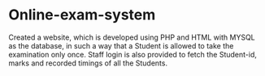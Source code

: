 # Online-exam-system
Created a website, which is developed using PHP and HTML with MYSQL as the database, in such a way that a Student is allowed to take the examination only once. Staff login is also provided to fetch the Student-id, marks and recorded timings of all the Students.
